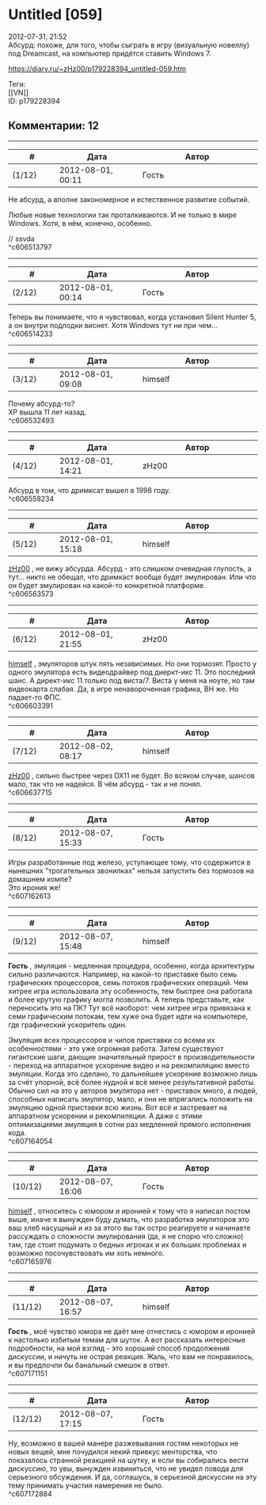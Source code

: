 Untitled [059]
==============

  
2012-07-31, 21:52  
 Абсурд: похоже, для того, чтобы сыграть в игру (визуальную новеллу) под Dreamcast, на компьютер придётся ставить Windows 7.   
  
<https://diary.ru/~zHz00/p179228394_untitled-059.htm>  
  
Теги:  
[[VN]]  
ID: p179228394  


Комментарии: 12
---------------

  


---



|         #         |              Дата              |                     Автор                     |           ID           |
| --- | --- | --- | --- |
| (1/12) | 2012-08-01, 00:11 | Гость | c606513797 |

  
 Не абсурд, а вполне закономерное и естественное развитие событий.   
   
  Любые новые технологии так проталкиваются. И не только в мире Windows. Хотя, в нём, конечно, особенно.    
   
 // ssvda   
 ^c606513797

---



|         #         |              Дата              |                     Автор                     |           ID           |
| --- | --- | --- | --- |
| (2/12) | 2012-08-01, 00:14 | Гость | c606514233 |

  
 Теперь вы понимаете, что я чувствовал, когда установил Silent Hunter 5, а он внутри подлодки виснет. Хотя Windows тут ни при чем...   
 ^c606514233

---



|         #         |              Дата              |                     Автор                     |           ID           |
| --- | --- | --- | --- |
| (3/12) | 2012-08-01, 09:08 | himself | c606532493 |

  
 Почему абсурд-то?   
 XP вышла 11 лет назад.   
 ^c606532493

---



|         #         |              Дата              |                     Автор                     |           ID           |
| --- | --- | --- | --- |
| (4/12) | 2012-08-01, 14:21 | zHz00 | c606558234 |

  
 Абсурд в том, что дримксат вышел в 1998 году.   
 ^c606558234

---



|         #         |              Дата              |                     Автор                     |           ID           |
| --- | --- | --- | --- |
| (5/12) | 2012-08-01, 15:18 | himself | c606563573 |

  
  [zHz00](https://zHz00.diary.ru "Untitled")  , не вижу абсурда. Абсурд - это слишком очевидная глупость, а тут... никто не обещал, что дримкаст вообще будет эмулирован. Или что он будет эмулирован на какой-то конкретной платформе.   
 ^c606563573

---



|         #         |              Дата              |                     Автор                     |           ID           |
| --- | --- | --- | --- |
| (6/12) | 2012-08-01, 21:55 | zHz00 | c606603391 |

  
  [himself](http://himself.diary.ru "void")  , эмуляторов штук пять независимых. Но они тормозят. Просто у одного эмулятора есть видеодрайвер под диеркт-икс 11. Это последний шанс. А директ-икс 11 только под виста/7. Виста у меня на ноуте, но там видеокарта слабая. Да, в игре ненавороченная графика, ВН же. Но падает-то ФПС.   
 ^c606603391

---



|         #         |              Дата              |                     Автор                     |           ID           |
| --- | --- | --- | --- |
| (7/12) | 2012-08-02, 08:17 | himself | c606637715 |

  
  [zHz00](https://zHz00.diary.ru "Untitled")  , сильно быстрее через DX11 не будет. Во всяком случае, шансов мало, так что не надейся. В чём абсурд - так и не понял.   
 ^c606637715

---



|         #         |              Дата              |                     Автор                     |           ID           |
| --- | --- | --- | --- |
| (8/12) | 2012-08-07, 15:33 | Гость | c607162613 |

  
 Игры разработанные под железо, уступающее тому, что содержится в нынешних "трогательных звонилках" нельзя запустить без тормозов на домашнем компе?   
 Это ирония же!   
 ^c607162613

---



|         #         |              Дата              |                     Автор                     |           ID           |
| --- | --- | --- | --- |
| (9/12) | 2012-08-07, 15:48 | himself | c607164054 |

  
  **Гость**  , эмуляция - медленная процедура, особенно, когда архитектуры сильно различаются. Например, на какой-то приставке было семь графических процессоров, семь потоков графических операций. Чем хитрее игра использовала эту особенность, тем быстрее она работала и более крутую графику могла позволить. А теперь представьте, как переносить это на ПК? Тут всё наоборот: чем хитрее игра привязана к семи графическим потокам, тем хуже она будет идти на компьютере, где графический ускоритель один.   
   
 Эмуляция всех процессоров и чипов приставки со всеми их особенностями - это уже огромная работа. Затем существуют гигантские шаги, дающие значительный прирост в производительности - переход на аппаратное ускорение видео и на рекомпиляцию вместо эмуляции. Когда это сделано, то дальнейшее ускорение возможно лишь за счёт упорной, всё более нудной и всё менее результативной работы. Обычно сил на это у авторов эмулятора нет - приставок много, а людей, способных написать эмулятор, мало, и они не впрягались положить на эмуляцию одной приставки всю жизнь. Вот всё и застревает на аппаратном ускорении и рекомпиляции. А даже с этими оптимизациями эмуляция в сотни раз медленней прямого исполнения кода.   
 ^c607164054

---



|         #         |              Дата              |                     Автор                     |           ID           |
| --- | --- | --- | --- |
| (10/12) | 2012-08-07, 16:06 | Гость | c607165976 |

  
  [himself](http://himself.diary.ru "void")  , относитесь с юмором и иронией к тому что я написал постом выше, иначе я вынужден буду думать, что разработка эмуляторов это ваш хлеб насущный и из за этого вы так остро реагируете и начинаете рассуждать о сложности эмулирования (да, я не спорю что сложно) там, где стоит подумать о бедных игроках и их больших проблемах и возможно посочувствовать им хоть немного.   
 ^c607165976

---



|         #         |              Дата              |                     Автор                     |           ID           |
| --- | --- | --- | --- |
| (11/12) | 2012-08-07, 16:57 | himself | c607171151 |

  
  **Гость**  , моё чувство юмора не даёт мне отнестись с юмором и иронией к настолько избитым темам для шуток. А вот рассказать интересные подробности, на мой взгляд - это хороший способ продолжения дискуссии, и ничуть не острая реакция. Жаль, что вам не понравилось, и вы предпочли бы банальный смешок в ответ.   
 ^c607171151

---



|         #         |              Дата              |                     Автор                     |           ID           |
| --- | --- | --- | --- |
| (12/12) | 2012-08-07, 17:15 | Гость | c607172884 |

  
 Ну, возможно в вашей манере разжевывания гостям некоторых не новых вещей, мне почудился некий привкус менторства, что показалось странной реакцией на шутку, и если вы собирались вести дискуссию, то увы, вынужден извиниться, что не увидел повода для серьезного обсуждения. И да, соглашусь, в серьезной дискуссии на эту тему принимать участия намерения не было.   
 ^c607172884